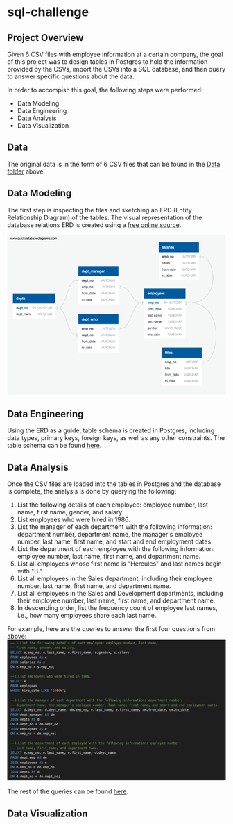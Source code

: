 # sql-challenge

## Project Overview

Given 6 CSV files with employee information at a certain company, the goal of this project was to design tables in Postgres to hold the information provided by the CSVs, import the CSVs into a SQL database, and then query to answer specific questions about the data. 

In order to accompish this goal, the following steps were performed:
- Data Modeling
- Data Engineering
- Data Analysis
- Data Visualization

## Data

The original data is in the form of 6 CSV files that can be found in the [Data folder](https://github.com/jobrien1726/sql-challenge/tree/master/Data) above.

## Data Modeling

The first step is inspecting the files and sketching an ERD (Entity Relationship Diagram) of the tables. The visual representation of the database relations ERD is created using a [free online source](http://www.quickdatabasediagrams.com).

![](EmployeeSQL/ERD_QuickDBD.png)

## Data Engineering

Using the ERD as a guide, table schema is created in Postgres, including data types, primary keys, foreign keys, as well as any other constraints. The table schema can be found [here](https://github.com/jobrien1726/sql-challenge/blob/master/EmployeeSQL/tables_schema.sql). 

## Data Analysis

Once the CSV files are loaded into the tables in Postgres and the database is complete, the analysis is done by querying the following:

1. List the following details of each employee: employee number, last name, first name, gender, and salary.
2. List employees who were hired in 1986.
3. List the manager of each department with the following information: department number, department name, the manager's employee number, last name, first name, and start and end employment dates.
4. List the department of each employee with the following information: employee number, last name, first name, and department name.
5. List all employees whose first name is "Hercules" and last names begin with "B."
6. List all employees in the Sales department, including their employee number, last name, first name, and department name.
7. List all employees in the Sales and Development departments, including their employee number, last name, first name, and department name.
8. In descending order, list the frequency count of employee last names, i.e., how many employees share each last name.

For example, here are the queries to answer the first four questions from above:
![Example Queries](Images/example_analysis_queries.png)

The rest of the queries can be found [here](EmployeeSQL/analysis_queries.sql).

## Data Visualization


